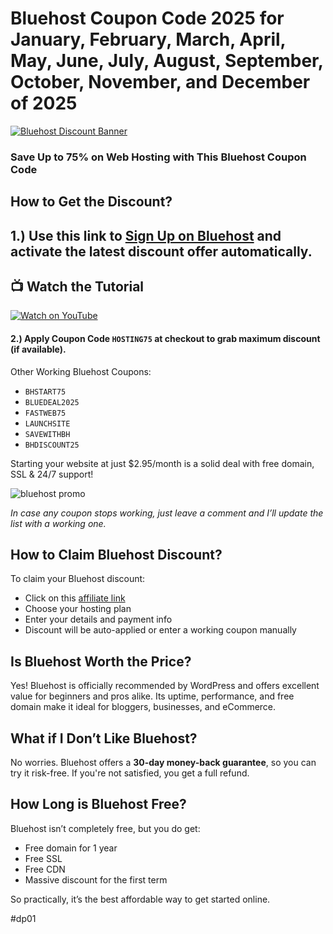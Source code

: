 # Bluehost Coupon Code 2025 for January, February, March, April, May, June, July, August, September, October, November, and December of 2025

[![Bluehost Discount Banner](https://1000logos.net/wp-content/uploads/2023/01/Bluehost-logo.png)](https://snipitx.com/bluehost-jy)

### Save Up to 75% on Web Hosting with This Bluehost Coupon Code

## How to Get the Discount?

## 1.) Use this link to [Sign Up on Bluehost](https://snipitx.com/bluehost-jy) and activate the latest discount offer automatically.

## 📺 Watch the Tutorial

[![Watch on YouTube](https://img.youtube.com/vi/3vwDeuIuodE/0.jpg)](https://youtu.be/NzkQEEvOW0A?si=FbenTXCTb-Dd1842)

#### 2.) Apply Coupon Code `HOSTING75` at checkout to grab maximum discount (if available).

Other Working Bluehost Coupons:

* `BHSTART75`
* `BLUEDEAL2025`
* `FASTWEB75`
* `LAUNCHSITE`
* `SAVEWITHBH`
* `BHDISCOUNT25`

Starting your website at just \$2.95/month is a solid deal with free domain, SSL & 24/7 support!

![bluehost promo](https://media.giphy.com/media/1AgViR0hAAhJ1nGH1K/giphy.gif)

*In case any coupon stops working, just leave a comment and I’ll update the list with a working one.*

## How to Claim Bluehost Discount?

To claim your Bluehost discount:

* Click on this [affiliate link](https://snipitx.com/bluehost-jy)
* Choose your hosting plan
* Enter your details and payment info
* Discount will be auto-applied or enter a working coupon manually

## Is Bluehost Worth the Price?

Yes! Bluehost is officially recommended by WordPress and offers excellent value for beginners and pros alike. Its uptime, performance, and free domain make it ideal for bloggers, businesses, and eCommerce.

## What if I Don’t Like Bluehost?

No worries. Bluehost offers a **30-day money-back guarantee**, so you can try it risk-free. If you're not satisfied, you get a full refund.

## How Long is Bluehost Free?

Bluehost isn’t completely free, but you do get:

* Free domain for 1 year
* Free SSL
* Free CDN
* Massive discount for the first term

So practically, it’s the best affordable way to get started online.

#dp01